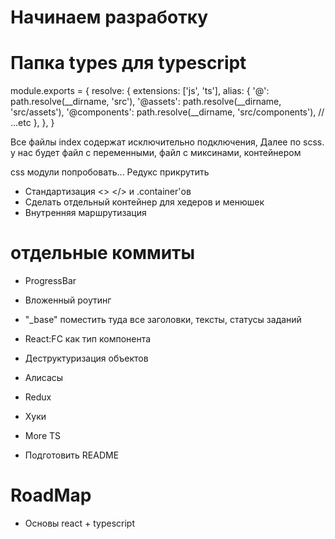 # Начинаем разработку

# Папка types для typescript

module.exports = {
 resolve: {
   extensions: ['js', 'ts'],
   alias: {
     '@': path.resolve(__dirname, 'src'),
     '@assets': path.resolve(__dirname, 'src/assets'),
     '@components': path.resolve(__dirname, 'src/components'),
     // ...etc
   },
  },
 }

Все файлы index содержат исключительно подключения,
Далее по scss. 
у нас будет файл с переменными, файл с миксинами, контейнером

css модули попробовать... Редукс прикрутить 

- Стандартизация <> </> и .container'ов 
- Сделать отдельный контейнер для хедеров и менюшек
- Внутренняя маршрутизация 

# отдельные коммиты
- ProgressBar
- Вложенный роутинг
- "_base" поместить туда все заголовки, тексты, статусы заданий
- React:FC как тип компонента
- Деструктуризация объектов
- Алисасы
- Redux
- Хуки
- More TS


- Подготовить README

# RoadMap
- Основы react + typescript